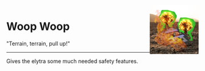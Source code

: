 <img align="right" src="https://raw.githubusercontent.com/NeonOverflow/WoopWoop/master/src/main/resources/assets/woopwoop/icon.png"/>

# Woop Woop
"Terrain, terrain, pull up!"


---
Gives the elytra some much needed safety features.